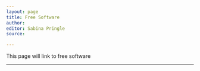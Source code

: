 ```yaml
---
layout: page
title: Free Software
author:
editor: Sabina Pringle
source:

---
```


This page will link to free software   

---
